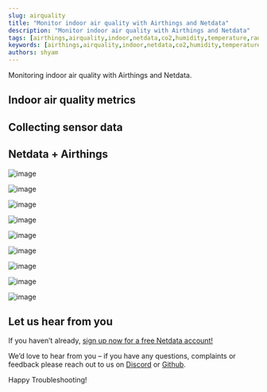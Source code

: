 ```yaml
---
slug: airquality 
title: "Monitor indoor air quality with Airthings and Netdata"
description: "Monitor indoor air quality with Airthings and Netdata"
tags: [airthings,airquality,indoor,netdata,co2,humidity,temperature,radon,pm1,pm25,voc,pressure]
keywords: [airthings,airquality,indoor,netdata,co2,humidity,temperature,monitoring,how-to]
authors: shyam
---
```


Monitoring indoor air quality with Airthings and Netdata.

<!--truncate-->

## Indoor air quality metrics

## Collecting sensor data

## Netdata + Airthings

![image](https://user-images.githubusercontent.com/24860547/199477710-ff6ecaf7-521f-4345-ab49-86fab5ffd087.png)


![image](https://user-images.githubusercontent.com/24860547/199477936-d89f6601-ed62-4167-a7aa-239f6c44ceea.png)


![image](https://user-images.githubusercontent.com/24860547/199477994-c4250231-a4aa-487e-a566-9c1a7b1466f2.png)


![image](https://user-images.githubusercontent.com/24860547/199478174-31413dd3-680e-4e4e-8aba-8e64cf2a8366.png)


![image](https://user-images.githubusercontent.com/24860547/199478271-483e0699-94f5-4336-813a-431e0acab673.png)


![image](https://user-images.githubusercontent.com/24860547/199478326-13e59b9b-3945-4dca-be2e-dbbf3cff3b04.png)


![image](https://user-images.githubusercontent.com/24860547/199478408-4f2f6783-f326-4fa9-bcba-f663ad72632c.png)


![image](https://user-images.githubusercontent.com/24860547/199478477-e41cb3a2-c367-4379-ace4-6d3596bbfd9c.png)


![image](https://user-images.githubusercontent.com/24860547/199478518-4a594a7d-11d7-4081-935f-9a1423249d6c.png)



## Let us hear from you

If you haven’t already, [sign up now for a free Netdata account!](https://app.netdata.cloud/) 

We’d love to hear from you – if you have any questions, complaints or feedback please reach out to us on [Discord](https://discord.com/invite/mPZ6WZKKG2) or [Github](https://github.com/netdata/netdata/).

Happy Troubleshooting!
